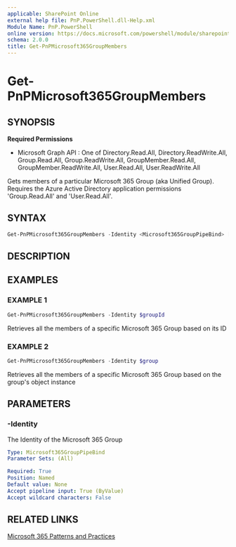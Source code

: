 ```yaml
---
applicable: SharePoint Online
external help file: PnP.PowerShell.dll-Help.xml
Module Name: PnP.PowerShell
online version: https://docs.microsoft.com/powershell/module/sharepoint-pnp/get-pnpmicrosoft365groupmembers
schema: 2.0.0
title: Get-PnPMicrosoft365GroupMembers
---
```


# Get-PnPMicrosoft365GroupMembers

## SYNOPSIS

**Required Permissions**

  * Microsoft Graph API : One of Directory.Read.All, Directory.ReadWrite.All, Group.Read.All, Group.ReadWrite.All, GroupMember.Read.All, GroupMember.ReadWrite.All, User.Read.All, User.ReadWrite.All

Gets members of a particular Microsoft 365 Group (aka Unified Group). Requires the Azure Active Directory application permissions 'Group.Read.All' and 'User.Read.All'.

## SYNTAX

```powershell
Get-PnPMicrosoft365GroupMembers -Identity <Microsoft365GroupPipeBind> [<CommonParameters>]
```

## DESCRIPTION

## EXAMPLES

### EXAMPLE 1
```powershell
Get-PnPMicrosoft365GroupMembers -Identity $groupId
```

Retrieves all the members of a specific Microsoft 365 Group based on its ID

### EXAMPLE 2
```powershell
Get-PnPMicrosoft365GroupMembers -Identity $group
```

Retrieves all the members of a specific Microsoft 365 Group based on the group's object instance

## PARAMETERS

### -Identity
The Identity of the Microsoft 365 Group

```yaml
Type: Microsoft365GroupPipeBind
Parameter Sets: (All)

Required: True
Position: Named
Default value: None
Accept pipeline input: True (ByValue)
Accept wildcard characters: False
```

## RELATED LINKS

[Microsoft 365 Patterns and Practices](https://aka.ms/m365pnp)